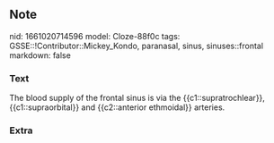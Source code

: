 ## Note
nid: 1661020714596
model: Cloze-88f0c
tags: GSSE::!Contributor::Mickey_Kondo, paranasal, sinus, sinuses::frontal
markdown: false

### Text
The blood supply of the frontal sinus is via the {{c1::supratrochlear}}, {{c1::supraorbital}} and {{c2::anterior ethmoidal}} arteries.

### Extra


